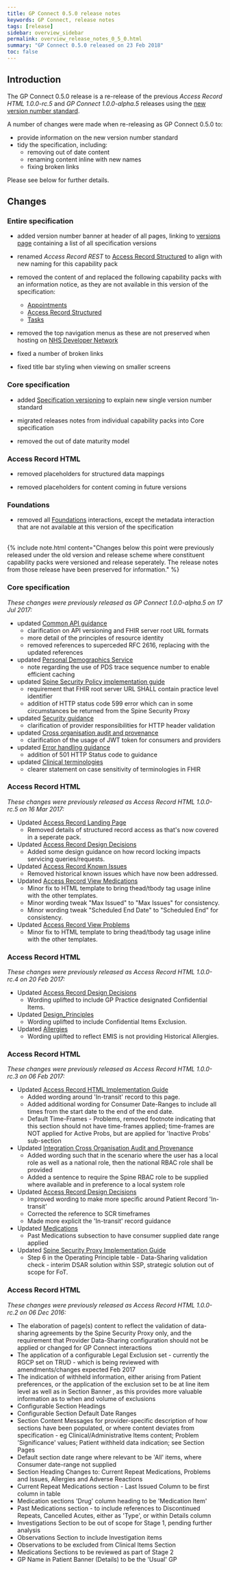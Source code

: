 ```yaml
---
title: GP Connect 0.5.0 release notes
keywords: GP Connect, release notes
tags: [release]
sidebar: overview_sidebar
permalink: overview_release_notes_0_5_0.html
summary: "GP Connect 0.5.0 released on 23 Feb 2018"
toc: false
---
```


## Introduction ##

The GP Connect 0.5.0 release is a re-release of the previous *Access Record HTML 1.0.0-rc.5* and *GP Connect 1.0.0-alpha.5* releases using the [new version number standard](design_product_versioning).

A number of changes were made when re-releasing as GP Connect 0.5.0 to: 

- provide information on the new version number standard
- tidy the specification, including:
	- removing out of date content
	- renaming content inline with new names
	- fixing broken links

Please see below for further details.

## Changes ##

### Entire specification ###

- added version number banner at header of all pages, linking to [versions page](https://developer.nhs.uk/gp-connect-specification-versions/) containing a list of all specification versions

- renamed *Access Record REST* to [Access Record Structured](accessrecord_structured.html) to align with new naming for this capability pack

- removed the content of and replaced the following capability packs with an information notice, as they are not available in this version of the specification:
	- [Appointments](appointments.html)
	- [Access Record Structured](accessrecord_structured.html)
	- [Tasks](tasks.html)

- removed the top navigation menus as these are not preserved when hosting on [NHS Developer Network](https://developer.nhs.uk)

- fixed a number of broken links

- fixed title bar styling when viewing on smaller screens

### Core specification ###

- added [Specification versioning](design_product_versioning.html) to explain new single version number standard

- migrated releases notes from individual capability packs into Core specification

- removed the out of date maturity model

### Access Record HTML ###

- removed placeholders for structured data mappings

- removed placeholders for content coming in future versions

### Foundations ###

- removed all [Foundations](foundations.html) interactions, except the metadata interaction that are not available at this version of the specification


<br/>
{% include note.html content="Changes below this point were previously released under the old version and release scheme where constituent capability packs were versioned and release seperately.  The release notes from those release have been preserved for information." %}

### Core specification

*These changes were previously released as GP Connect 1.0.0-alpha.5 on 17 Jul 2017:*

- updated [Common API guidance](development_fhir_api_guidance.html)
	- clarification on API versioning and FHIR server root URL formats
	- more detail of the principles of resource identity
	- removed references to superceded RFC 2616, replacing with the updated references
- updated [Personal Demographics Service](integration_personal_demographic_service.html)
	- note regarding the use of PDS trace sequence number to enable efficient caching
- updated [Spine Security Policy implementation guide](integration_spine_security_proxy_implementation_guide.html)
	- requirement that FHIR root server URL SHALL contain practice level identifier
	- addition of HTTP status code 599 error which can in some circumstances be returned from the Spine Security Proxy
- updated [Security guidance](development_api_security_guidance.html)
	- clarification of provider responsibilities for HTTP header validation
- updated [Cross organisation audit and provenance](integration_cross_organisation_audit_and_provenance.html)
	- clarification of the usage of JWT token for consumers and providers
- updated [Error handling guidance](development_fhir_error_handling_guidance.html)
	- addition of 501 HTTP Status code to guidance
- updated [Clinical terminologies](design_clinical_terminologies.html)
	- clearer statement on case sensitivity of terminologies in FHIR

	
### Access Record HTML

*These changes were previously released as Access Record HTML 1.0.0-rc.5 on 16 Mar 2017:*

- Updated [Access Record Landing Page](accessrecord.html)
  - Removed details of structured record access as that's now covered in a seperate pack.
- Updated [Access Record Design Decisions](accessrecord_design.html)
  - Added some design guidance on how record locking impacts servicing queries/requests.
- Updated [Access Record Known Issues](accessrecord_known_issues.html)
  - Removed historical known issues which have now been addressed.
- Updated [Access Record View Medications](accessrecord_view_medications.html)
  - Minor fix to HTML template to bring thead/tbody tag usage inline with the other templates.
  - Minor wording tweak "Max Issued" to "Max Issues" for consistency.
  - Minor wording tweak "Scheduled End Date" to "Scheduled End" for consistency.
- Updated [Access Record View Problems](accessrecord_view_problems.html)
  - Minor fix to HTML template to bring thead/tbody tag usage inline with the other templates.

  
### Access Record HTML

*These changes were previously released as Access Record HTML 1.0.0-rc.4 on 20 Feb 2017:*

- Updated [Access Record Design Decisions](accessrecord_design.html)
  - Wording uplifted to include GP Practice designated Confidential Items.
- Updated [Design_Principles](designprinciples_ig_principles.html)
  - Wording uplifted to include Confidential Items Exclusion.
- Updated [Allergies](accessrecord_view_allergies.html)
  - Wording uplifted to reflect EMIS is not providing Historical Allergies.

### Access Record HTML

*These changes were previously released as Access Record HTML 1.0.0-rc.3 on 06 Feb 2017:*

- Updated [Access Record HTML Implementation Guide](accessrecord_development_html_implementation_guide.html)  
  - Added wording around 'In-transit' record to this page.
  - Added additional wording for Consumer Date-Ranges to include all times from the start date to the end of the end date.
  - Default Time-Frames -  Problems, removed footnote indicating that this section should not have time-frames applied;  time-frames are NOT applied for Active Probs, but are applied for 'Inactive Probs' sub-section
- Updated [Integration Cross Organisation Audit and Provenance](integration_cross_organisation_audit_and_provenance.html)
  - Added wording such that in the scenario where the user has a local role as well as a national role, then the national RBAC role shall be provided
  - Added a sentence to require the Spine RBAC role to be supplied where available and in preference to a local system role
- Updated [Access Record Design Decisions](accessrecord_design.html)
  - Improved wording to make more specific around Patient Record 'In-transit'
  - Corrected the reference to SCR timeframes 
  - Made more explicit the 'In-transit' record guidance
- Updated [Medications](accessrecord_view_medications.html)
  - Past Medications subsection to have consumer supplied date range applied
- Updated [Spine Security Proxy Implementation Guide](integration_spine_security_proxy_implementation_guide.html)
  - Step 6 in the Operating Principle table - Data-Sharing validation check - interim DSAR solution within SSP, strategic solution out of scope for FoT.

### Access Record HTML

*These changes were previously released as Access Record HTML 1.0.0-rc.2 on 06 Dec 2016:*

- The elaboration of page(s) content to reflect the validation of data-sharing agreements by the Spine Security Proxy only, and the requirement that Provider Data-Sharing configuration should not be applied or changed for GP Connect interactions 
- The application of a configurable Legal Exclusion set - currently the RGCP set on TRUD -  which is being reviewed with amendments/changes expected Feb 2017
- The indication of withheld information, either arising from Patient preferences, or the application of the exclusion set to be at line item level as well as in Section Banner , as this provides more valuable information as to when and volume of exclusions
- Configurable Section Headings
- Configurable Section Default Date Ranges
- Section Content Messages for provider-specific description of how sections have been populated, or where content deviates from specification - eg Clinical/Administrative Items content; Problem 'Significance' values;  Patient withheld data indication;   see Section Pages
- Default section date range where relevant to be 'All' items, where Consumer date-range not supplied
- Section Heading Changes to: Current Repeat Medications, Problems and Issues, Allergies and Adverse Reactions
- Current Repeat Medications section - Last Issued Column to be first column in table
- Medication sections 'Drug' column heading to be 'Medication Item'
- Past Medications section - to include references to Discontinued Repeats, Cancelled Acutes, either as 'Type', or within Details column
- Investigations Section to be out of scope for Stage 1, pending further analysis
- Observations Section to include Investigation items
- Observations to be excluded from Clinical Items Section
- Medications Sections to be reviewed as part of Stage 2
- GP Name in Patient Banner (Details) to be the 'Usual' GP
